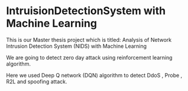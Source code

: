 # IntruisionDetectionSystem with Machine Learning
This is our Master thesis project which is titled:
Analysis of Network Intrusion Detection System (NIDS) with Machine Learning

We are going to detect zero day attack using reinforcement learning algorithm.

Here we  used Deep Q network (DQN) algorithm to detect DdoS , Probe , R2L  and spoofing attack.

